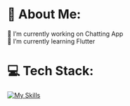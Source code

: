 # 💫 About Me:
🔭 I’m currently working on Chatting App<br>🌱 I’m currently learning Flutter<br>


# 💻 Tech Stack:
[![My Skills](https://skillicons.dev/icons?i=flutter,dart,java,firebase&perline=10)](https://skillicons.dev)

